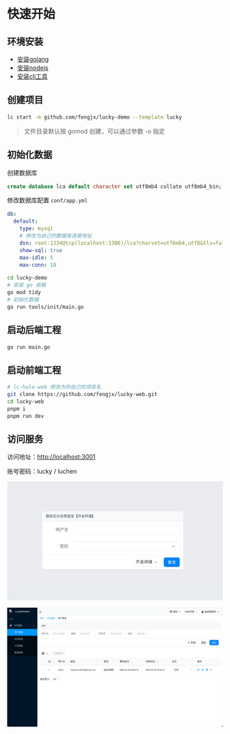 # 快速开始

## 环境安装

- [安装golang](https://go.dev/doc/install)
- [安装nodejs](https://nodejs.org/en/download/package-manager/current)
- <a href="/guide/lc" target="_blank">安装cli工具</a>

## 创建项目

```bash
lc start -m github.com/fengjx/lucky-demo --template lucky
```
> 文件目录默认按 gomod 创建，可以通过参数 -o 指定

## 初始化数据

创建数据库
```sql
create database lca default character set utf8mb4 collate utf8mb4_bin;
```

修改数据库配置 `conf/app.yml`

```yml
db:
  default:
    type: mysql
    # 修改为自己的数据库连接地址
    dsn: root:1234@tcp(localhost:3306)/lca?charset=utf8mb4,utf8&tls=false&timeout=10s&parseTime=true
    show-sql: true
    max-idle: 5
    max-conn: 10
```

```bash
cd lucky-demo
# 安装 go 依赖
go mod tidy
# 初始化数据
go run tools/init/main.go
```

## 启动后端工程

```bash
go run main.go
```

## 启动前端工程

```bash
# lc-halo-web 修改为你自己的项目名
git clone https://github.com/fengjx/lucky-web.git
cd lucky-web
pnpm i
pnpm run dev
```

## 访问服务

访问地址：<http://localhost:3001>

账号密码：lucky / luchen

![截图](./login.png)

![截图](./admin-user.png)


